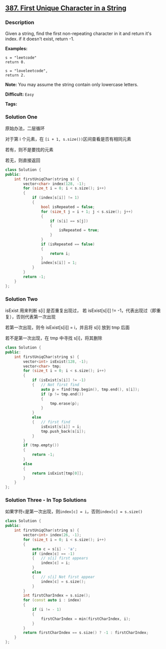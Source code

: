 ## [387. First Unique Character in a String](https://leetcode.com/problems/first-unique-character-in-a-string/#/description)

### Description

Given a string, find the first non-repeating character in it and return it's index. if it doesn't exist, return -1.

**Examples:**

```
s = "leetcode"
return 0.

s = "loveleetcode",
return 2.
```

**Note:** You may assume the string contain only lowercase letters.

**Difficult:** `Easy`

**Tags:**

### Solution One

原始办法，二层循环

对于第 i 个元素，在 `[i + 1, s.size())`区间查看是否有相同元素

若有，则不是要找的元素

若无，则直接返回

```c++
class Solution {
public:
    int firstUniqChar(string s) {
        vector<char> index(128, -1);
        for (size_t i = 0; i < s.size(); i++)
        {
            if (index[s[i]] != 1)
            {
                bool isRepeated = false;
                for (size_t j = i + 1; j < s.size(); j++)
                {
                    if (s[i] == s[j])
                    {
                        isRepeated = true;
                    }
                }
                if (isRepeated == false)
                {
                    return i;
                }
                index[s[i]] = 1;
            }
        }
        return -1;
    }
};
```

### Solution Two

isExist 用来判断 s[i] 是否重复出现过， 若 isExist[s[i]] != -1，代表出现过（即重复），否则代表第一次出现

若第一次出现，则令 isExist[s[i]] = i，并且将 s[i] 放到 tmp 后面

若不是第一次出现，在 tmp 中寻找 s[i]，将其删除

```c++
class Solution {
public:
    int firstUniqChar(string s) {
        vector<int> isExist(128, -1);
        vector<char> tmp;
        for (size_t i = 0; i < s.size(); i++)
        {
            if (isExist[s[i]] != -1)
            {	// Not first find
                auto p = find(tmp.begin(), tmp.end(), s[i]);
                if (p != tmp.end())
                {
                    tmp.erase(p);
                }
            }
            else
            {	// first find
                isExist[s[i]] = i;
                tmp.push_back(s[i]);
            }
        }
        if (tmp.empty())
        {
            return -1;
        }
        else
        {
            return isExist[tmp[0]];
        }
    }
};
```

### Solution Three - In Top Solutions

如果字符`c`是第一次出现，则`index[c] = i`，否则`index[c] = s.size()`

```c++
class Solution {
public:
    int firstUniqChar(string s) {
        vector<int> index(26, -1);
        for (size_t i = 0; i < s.size(); i++)
        {
            auto c = s[i] - 'a';
            if (index[c] == -1)
            {	// s[i] first appears
                index[c] = i;
            }
            else
            {	// s[i] Not first appear
                index[c] = s.size();
            }
        }
        int firstCharIndex = s.size();
        for (const auto i : index)
        {
            if (i != - 1)
            {
                firstCharIndex = min(firstCharIndex, i);
            }
        }
        return firstCharIndex == s.size() ? -1 : firstCharIndex;
    }
};
```
